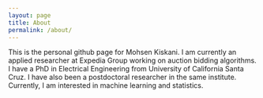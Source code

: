 ```yaml
---
layout: page
title: About
permalink: /about/
---
```


This is the personal github page for Mohsen Kiskani. I am currently an applied researcher at Expedia Group working on auction bidding algorithms. I have a PhD in
Electrical Engineering from University of California Santa Cruz. I have also been a postdoctoral researcher in the same institute. Currently, I am interested in
machine learning and statistics.
